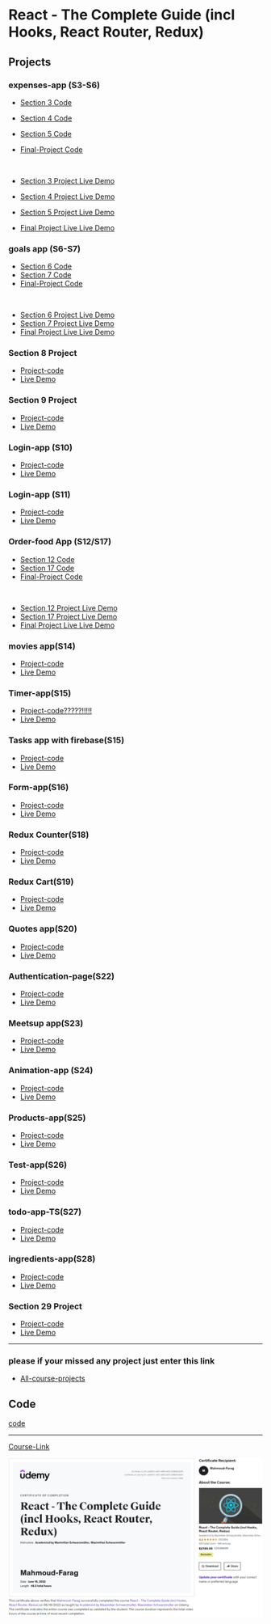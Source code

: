 # React - The Complete Guide (incl Hooks, React Router, Redux)

## Projects

### expenses-app (S3-S6)

- [Section 3 Code](./Projects/Expenses-app/S03-project)
- [Section 4 Code](./Projects/Expenses-app/S04-project/)
- [Section 5 Code](./Projects/Expenses-app/S04-project/)
- [Final-Project Code](./Projects/Expenses-app/Final-project/)

  <br/>

- [Section 3 Project Live Demo](https://react-course-section3.netlify.app/)
- [Section 4 Project Live Demo](https://react-course-section4.netlify.app/)
- [Section 5 Project Live Demo](https://react-course-section5.netlify.app/)
- [Final Project Live Live Demo](https://react-course-section5.netlify.app/)

### goals app (S6-S7)

- [Section 6 Code](./Projects/goals-app/S06-project/)
- [Section 7 Code](./Projects/goals-app/S07-project/)
- [Final-Project Code](./Projects/goals-app/Final-project/)

<br/>

- [Section 6 Project Live Demo](https://react-course-section6.netlify.app/)
- [Section 7 Project Live Demo](https://react-course-section7.netlify.app/)
- [Final Project Live Live Demo](https://react-course-section7.netlify.app/)

### Section 8 Project

- [Project-code](./Projects/section-8)
- [Live Demo](https://react-course-section8.netlify.app/)

### Section 9 Project

- [Project-code](./Projects/section-9)
- [Live Demo](https://react-course-section9.netlify.app/)

### Login-app (S10)

- [Project-code](./Projects/Login-app-s10/)
- [Live Demo](https://react-course-section10.netlify.app/)

### Login-app (S11)
- [Project-code](./Projects/Login-app-S11/)
- [Live Demo](https://react-course-section11.netlify.app/)
### Order-food App (S12/S17)

- [Section 12 Code](./Projects/order-food-app/S12-project/)
- [Section 17 Code](./Projects/order-food-app/S17-project/)
- [Final-Project Code](./Projects/order-food-app/Final-project/)

<br/>

- [Section 12 Project Live Demo](https://react-course-section11.netlify.app/)
- [Section 17 Project Live Demo](https://react-course-section17.netlify.app/)
- [Final Project Live Live Demo](https://react-course-section17.netlify.app/)

### movies app(S14)

- [Project-code](./Projects/movies-app)
- [Live Demo](https://react-course-sectio14.netlify.app/)

### Timer-app(S15)

- [Project-code?????!!!!!](./Projects/timer)
- [Live Demo]()

### Tasks app with firebase(S15)

- [Project-code](./Projects/task-app-firbase/)
- [Live Demo](https://react-course-section15.netlify.app/)

### Form-app(S16)

- [Project-code](./Projects/form-app)
- [Live Demo](https://react-course-section16.netlify.app/)

### Redux Counter(S18)

- [Project-code](./Projects/redux-counter)
- [Live Demo](https://react-course-section18.netlify.app/)

### Redux Cart(S19)

- [Project-code](./Projects/redux-cart)
- [Live Demo](https://react-course-section19.netlify.app/)

### Quotes app(S20)

- [Project-code](./Projects/quotes-app)
- [Live Demo](https://react-course-section20.netlify.app/)

### Authentication-page(S22)

- [Project-code](./Projects/Authentication-page)
- [Live Demo](https://react-course-section22.netlify.app/)

### Meetsup app(S23)

- [Project-code](./Projects/meetsup-app)
- [Live Demo](https://react-course-section29.netlify.app/)

### Animation-app (S24)

- [Project-code](./Projects/animation-app)
- [Live Demo]()

### Products-app(S25)

- [Project-code](./Projects/Products-app)
- [Live Demo]()

### Test-app(S26)

- [Project-code](./Projects/test-app/)
- [Live Demo]()

### todo-app-TS(S27)

- [Project-code](./Projects/todo-app-TS)
- [Live Demo]()

### ingredients-app(S28)

- [Project-code](./Projects/ingredients-app/)
- [Live Demo]()

### Section 29 Project

- [Project-code](./Projects/Section-29/)
- [Live Demo]()

---
### please if your missed any project just enter this link
- [All-course-projects](https://github.com/mahmoud-farag/kalbonyan_elmarsos/tree/main/Udemy/03.React-The-Complete-Guide(inclHooks%2CReactRouter%2CRedux))
## Code

[code](Code)

---

[Course-Link](https://www.udemy.com/course/react-the-complete-guide-incl-redux/)<br>

![Certificate-image](./react-certificte.PNG)
<br>


